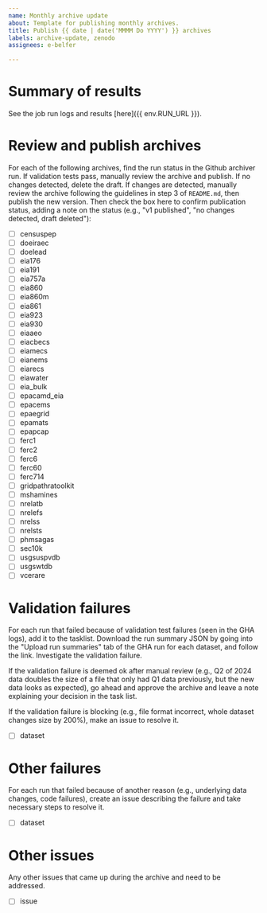 ```yaml
---
name: Monthly archive update
about: Template for publishing monthly archives.
title: Publish {{ date | date('MMMM Do YYYY') }} archives
labels: archive-update, zenodo
assignees: e-belfer

---
```


# Summary of results

See the job run logs and results [here]({{ env.RUN_URL }}).

# Review and publish archives

For each of the following archives, find the run status in the Github archiver run. If validation tests pass, manually review the archive and publish. If no changes detected, delete the draft. If changes are detected, manually review the archive following the guidelines in step 3 of `README.md`, then publish the new version. Then check the box here to confirm publication status, adding a note on the status (e.g., "v1 published", "no changes detected, draft deleted"):

- [ ] censuspep
- [ ] doeiraec
- [ ] doelead
- [ ] eia176
- [ ] eia191
- [ ] eia757a
- [ ] eia860
- [ ] eia860m
- [ ] eia861
- [ ] eia923
- [ ] eia930
- [ ] eiaaeo
- [ ] eiacbecs
- [ ] eiamecs
- [ ] eianems
- [ ] eiarecs
- [ ] eiawater
- [ ] eia_bulk
- [ ] epacamd_eia
- [ ] epacems
- [ ] epaegrid
- [ ] epamats
- [ ] epapcap
- [ ] ferc1
- [ ] ferc2
- [ ] ferc6
- [ ] ferc60
- [ ] ferc714
- [ ] gridpathratoolkit
- [ ] mshamines
- [ ] nrelatb
- [ ] nrelefs
- [ ] nrelss
- [ ] nrelsts
- [ ] phmsagas
- [ ] sec10k
- [ ] usgsuspvdb
- [ ] usgswtdb
- [ ] vcerare

# Validation failures

For each run that failed because of validation test failures (seen in the GHA logs), add it to the tasklist. Download the run summary JSON by going into the "Upload run summaries" tab of the GHA run for each dataset, and follow the link. Investigate the validation failure.

If the validation failure is deemed ok after manual review (e.g., Q2 of 2024 data doubles the size of a file that only had Q1 data previously, but the new data looks as expected), go ahead and approve the archive and leave a note explaining your decision in the task list.

If the validation failure is blocking (e.g., file format incorrect, whole dataset changes size by 200%), make an issue to resolve it.

- [ ] dataset

# Other failures

For each run that failed because of another reason (e.g., underlying data changes, code failures), create an issue describing the failure and take necessary steps to resolve it.

- [ ] dataset

# Other issues

Any other issues that came up during the archive and need to be addressed.

- [ ] issue
